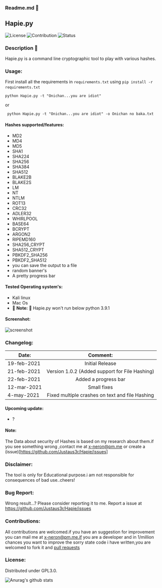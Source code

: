 ### Readme.md 👋
## Hapie.py
![License](https://img.shields.io/badge/License-GPL3.0-<brightgreen>)
![Contribution](https://img.shields.io/badge/Contributions-Welcome-<brightgreen>)
![Status](https://img.shields.io/badge/Status-Alive-<brightgreen>)
### Description 🔶
Hapie.py is a command line cryptographic tool to play with various hashes.
### Usage:
First install all the requirements in ```requirements.txt``` using ```pip install -r requirements.txt``` &nbsp;
 
 ```python Hapie.py -t "Onichan...you are idiot"```
 
 or &nbsp;
 
``` python Hapie.py -t "Onichan...you are idiot" -o Onichan no baka.txt```
#### Hashes supported/features:
- MD2
- MD4
- MD5
- SHA1
- SHA224
- SHA256
- SHA384
- SHA512
- BLAKE2B
- BLAKE2S
- LM
- NT
- NTLM
- ROT13
- CRC32
- ADLER32
- WHIRLPOOL
- BASE64
- BCRYPT
- ARGON2
- RIPEMD160
- SHA256_CRYPT
- SHA512_CRYPT
- PBKDF2_SHA256
- PBKDF2_SHA512
- you can save the output to a file
- random banner's
- A pretty progress bar
#### Tested Operating system's:
- Kali linux
- Mac Os
- 🔴 **Note:** 🔴  Hapie.py won't run below python 3.9.1
#### Screenshot:
![screenshot](https://drive.google.com/uc?export=download&id=1f3IbB_VM9vhkSBkoS5Nae4-EyVG8KVGx)
### Changelog:

| Date:         | Comment:                                        | 
| ------------- |:-------------:                                  | 
| 19-feb-2021   | Initial Release                                 | 
| 21-feb-2021   | Version 1.0.2 (Added support for File Hashing)  |  
| 22-feb-2021   | Added a progress bar                            | 
| 12-mar-2021   | Small fixes                                     |
| 4-may-2021    | Fixed multiple crashes on text and file Hashing |
#### Upcoming update:
- ?
#### Note:
The Data about security of Hashes is based on my research about them.if you see something wrong ,contact me at x-neron@pm.me or create a (issue)[https://github.com/Justaus3r/Hapie/issues]
### Disclaimer:
The tool is only for Educational purpose.i am not responsible for consequences of bad use..cheers!
### Bug Report:
Wrong result...?
Please consider reporting it to me.
Report a issue at https://github.com/Justaus3r/Hapie/issues
### Contributions:
All contributions are welcomed.if you have an suggestion for improvement you can mail me at x-neron@pm.me.if you are a developer and in 1/million chances you want to improve the sorry state code i have written,you are welcomed to fork it and [pull requests](https://github.com/Justaus3r/Hapie/pulls)
### License:
Distributed under GPL3.0.

![Anurag's github stats](https://github-readme-stats.vercel.app/api?username=Justaus3r)
